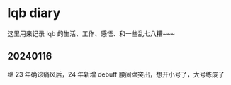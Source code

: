 # lqb diary

这里用来记录 lqb 的生活、工作、感悟、和一些乱七八糟~~~

## 20240116

继 23 年确诊痛风后，24 年新增 debuff 腰间盘突出，想开小号了，大号练废了
